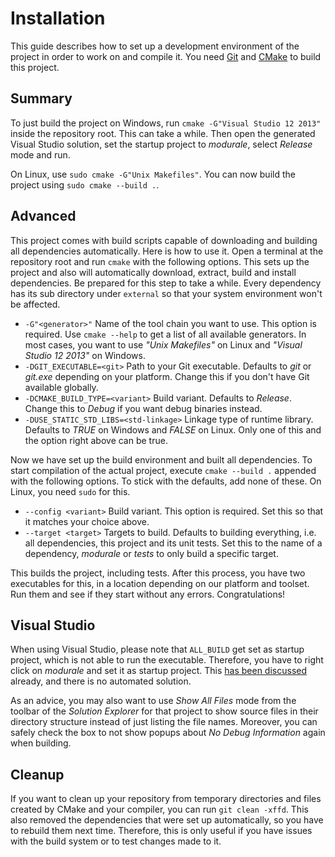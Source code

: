 Installation
============

This guide describes how to set up a development environment of the project in
order to work on and compile it. You need [Git][git] and [CMake][cmake] to
build this project.

[git]: http://git-scm.com/downloads
[cmake]: http://www.cmake.org/download/

Summary
-------

To just build the project on Windows, run `cmake -G"Visual Studio 12 2013"`
inside the repository root. This can take a while. Then open the generated
Visual Studio solution, set the startup project to *modurale*, select *Release*
mode and run.

On Linux, use `sudo cmake -G"Unix Makefiles"`. You can now build the project
using `sudo cmake --build .`.

Advanced
--------

This project comes with build scripts capable of downloading and building all
dependencies automatically. Here is how to use it. Open a terminal at the
repository root and run `cmake` with the following options. This sets up the
project and also will automatically download, extract, build and install
dependencies. Be prepared for this step to take a while. Every dependency has
its sub directory under `external` so that your system environment won't be
affected.

- `-G"<generator>"` Name of the tool chain you want to use. This option is
required. Use `cmake --help` to get a list of all available generators. In most
cases, you want to use *"Unix Makefiles"* on Linux and *"Visual Studio 12
2013"* on Windows.
- `-DGIT_EXECUTABLE=<git>` Path to your Git executable. Defaults to *git* or
*git.exe* depending on your platform. Change this if you don't have Git
available globally.
- `-DCMAKE_BUILD_TYPE=<variant>` Build variant. Defaults to *Release*. Change
this to *Debug* if you want debug binaries instead.
- `-DUSE_STATIC_STD_LIBS=<std-linkage>` Linkage type of runtime library.
Defaults to *TRUE* on Windows and *FALSE* on Linux. Only one of this and the
option right above can be true.

Now we have set up the build environment and built all dependencies. To start
compilation of the actual project, execute `cmake --build .` appended with the
following options. To stick with the defaults, add none of these. On Linux, you
need `sudo` for this.

- `--config <variant>` Build variant. This option is required. Set this so that
it matches your choice above.
- `--target <target>` Targets to build. Defaults to building everything, i.e.
all dependencies, this project and its unit tests. Set this to the name of a
dependency, *modurale* or *tests* to only build a specific target.

This builds the project, including tests. After this process, you have two
executables for this, in a location depending on our platform and toolset. Run
them and see if they start without any errors. Congratulations!

Visual Studio
-------------

When using Visual Studio, please note that `ALL_BUILD` get set as startup
project, which is not able to run the executable. Therefore, you have to right
click on *modurale* and set it as startup project. This
[has been discussed][question] already, and there is no automated solution.

As an advice, you may also want to use *Show All Files* mode from the toolbar
of the *Solution Explorer* for that project to show source files in their
directory structure instead of just listing the file names. Moreover, you can
safely check the box to not show popups about *No Debug Information* again when
building.

[question]: http://stackoverflow.com/q/7304625

Cleanup
-------

If you want to clean up your repository from temporary directories and files
created by CMake and your compiler, you can run `git clean -xffd`. This also
removed the dependencies that were set up automatically, so you have to rebuild
them next time. Therefore, this is only useful if you have issues with the
build system or to test changes made to it.
